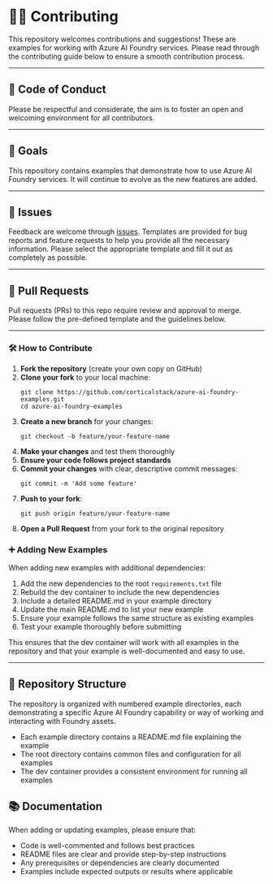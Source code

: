 # 👨‍💻 Contributing

This repository welcomes contributions and suggestions! These are examples for working with Azure AI Foundry services. Please read through the contributing guide below to ensure a smooth contribution process.

---

## 📜 Code of Conduct

Please be respectful and considerate, the aim is to foster an open and welcoming environment for all contributors.

---

## 🎯 Goals

This repository contains examples that demonstrate how to use Azure AI Foundry services. It will continue to evolve as the new features are added.

---

## 🐛 Issues

Feedback are welcome through [issues](https://github.com/corticalstack/azure-ai-foundry-examples/issues/new/choose). Templates are provided for bug reports and feature requests to help you provide all the necessary information. Please select the appropriate template and fill it out as completely as possible.

---

## 🔀 Pull Requests

Pull requests (PRs) to this repo require review and approval to merge. Please follow the pre-defined template and the guidelines below.

---

### 🛠️ How to Contribute

1. **Fork the repository** (create your own copy on GitHub)
2. **Clone your fork** to your local machine:
   ```
   git clone https://github.com/corticalstack/azure-ai-foundry-examples.git
   cd azure-ai-foundry-examples
   ```
3. **Create a new branch** for your changes:
   ```
   git checkout -b feature/your-feature-name
   ```
4. **Make your changes** and test them thoroughly
5. **Ensure your code follows project standards**
6. **Commit your changes** with clear, descriptive commit messages:
   ```
   git commit -m 'Add some feature'
   ```
7. **Push to your fork**:
   ```
   git push origin feature/your-feature-name
   ```
8. **Open a Pull Request** from your fork to the original repository

### ➕ Adding New Examples

When adding new examples with additional dependencies:

1. Add the new dependencies to the root `requirements.txt` file
2. Rebuild the dev container to include the new dependencies
3. Include a detailed README.md in your example directory
4. Update the main README.md to list your new example
5. Ensure your example follows the same structure as existing examples
6. Test your example thoroughly before submitting

This ensures that the dev container will work with all examples in the repository and that your example is well-documented and easy to use.

---

## 📂 Repository Structure

The repository is organized with numbered example directories, each demonstrating a specific Azure AI Foundry capability or way of working and interacting with Foundry assets.

- Each example directory contains a README.md file explaining the example
- The root directory contains common files and configuration for all examples
- The dev container provides a consistent environment for running all examples

## 📚 Documentation

When adding or updating examples, please ensure that:

- Code is well-commented and follows best practices
- README files are clear and provide step-by-step instructions
- Any prerequisites or dependencies are clearly documented
- Examples include expected outputs or results where applicable
